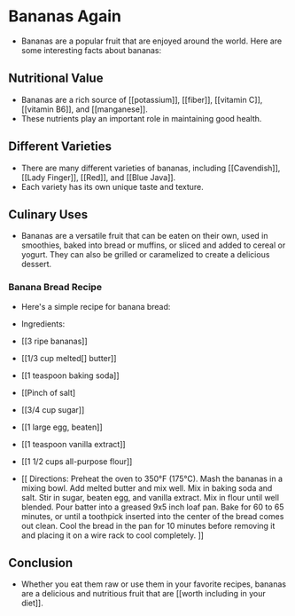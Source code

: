 # Bananas Again

- Bananas are a popular fruit that are enjoyed around the world. Here are some interesting facts about bananas:

## Nutritional Value

- Bananas are a rich source of [[potassium]], [[fiber]], [[vitamin C]], [[vitamin B6]], and [[manganese]]. 
- These nutrients play an important role in maintaining good health.

## Different Varieties

- There are many different varieties of bananas, including [[Cavendish]], [[Lady Finger]], [[Red]], and [[Blue Java]]. 
- Each variety has its own unique taste and texture.

## Culinary Uses

- Bananas are a versatile fruit that can be eaten on their own, used in smoothies, baked into bread or muffins, or 
sliced and added to cereal or yogurt. They can also be grilled or caramelized to create a delicious dessert.

### Banana Bread Recipe

- Here's a simple recipe for banana bread:

- Ingredients:
- [[3 ripe bananas]]
- [[1/3 cup melted[] butter]]
- [[1 teaspoon baking soda]]
- [[Pinch of salt]
- [[3/4 cup sugar]]
- [[1 large egg, beaten]]
- [[1 teaspoon vanilla extract]]
- [[1 1/2 cups all-purpose flour]]

- [[ Directions:
Preheat the oven to 350°F (175°C).
Mash the bananas in a mixing bowl.
Add melted butter and mix well.
Mix in baking soda and salt.
Stir in sugar, beaten egg, and vanilla extract.
Mix in flour until well blended.
Pour batter into a greased 9x5 inch loaf pan.
Bake for 60 to 65 minutes, or until a toothpick inserted into the center of the bread comes out clean.
Cool the bread in the pan for 10 minutes before removing it and placing it on a wire rack to cool completely. ]]

## Conclusion

- Whether you eat them raw or use them in your favorite recipes, bananas are a delicious and nutritious fruit that are
[[worth including in your diet]].